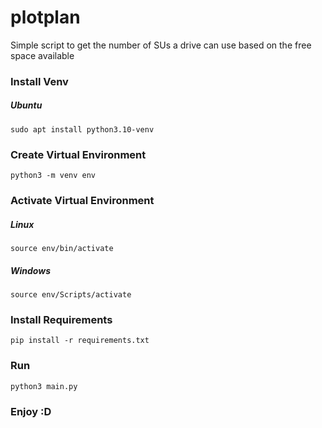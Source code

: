# plotplan
Simple script to get the number of SUs a drive can use based on the free space available

### Install Venv

##### Ubuntu
```
sudo apt install python3.10-venv
```

### Create Virtual Environment

```
python3 -m venv env
```

### Activate Virtual Environment

##### Linux
``` 
source env/bin/activate
```

##### Windows
``` 
source env/Scripts/activate
```

### Install Requirements

```
pip install -r requirements.txt
```

### Run
```
python3 main.py
```

### Enjoy :D
